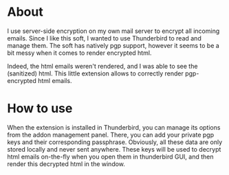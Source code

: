 # About 

I use server-side encryption on my own mail server to encrypt all incoming emails. 
Since I like this soft, I wanted to use Thunderbird to read and manage them. The soft has natively pgp support, however it seems to be a bit messy when it comes to render encrypted html. 

Indeed, the html emails weren't rendered, and I was able to see the (sanitized) html. 
This little extension allows to correctly render pgp-encrypted html emails. 

# How to use
When the extension is installed in Thunderbird, you can manage its options from the addon management panel. 
There, you can add your private pgp keys and their corresponding passphrase. Obviously, all these data are only stored locally and never sent anywhere. 
These keys will be used to decrypt html emails on-the-fly when you open them in thunderbird GUI, and then render this decrypted html in the window. 